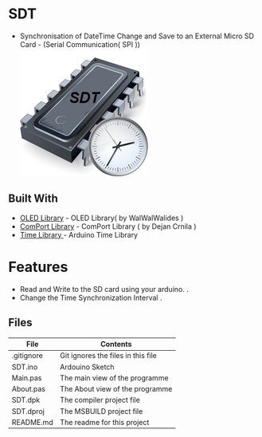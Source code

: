 # SDT
- Synchronisation of DateTime Change and Save to an External Micro SD Card - (Serial Communication( SPI ))                     
![](SDT_.png) 


## Built With

* [OLED Library](https://github.com/walwalwalides/Delphi-Component/tree/master/OLED%20Library) - OLED Library( by WalWalWalides )
* [ComPort Library](https://sourceforge.net/projects/comport/files/comport/) - ComPort Library ( by Dejan Crnila )
* [Time Library ](https://github.com/PaulStoffregen/Time) - Arduino Time Library 

# Features  

- Read and Write to the SD card using your arduino. .
- Change the Time Synchronization Interval .







## Files

| File | Contents | 
| --- | --- |
| .gitignore | Git ignores the files in this file |
| SDT.ino  |Ardouino Sketch|
| Main.pas | The main view of the programme |
| About.pas | The About view of the programme |
| SDT.dpk | The compiler project file |
| SDT.dproj | The MSBUILD project file |
| README.md | The readme for this project |
